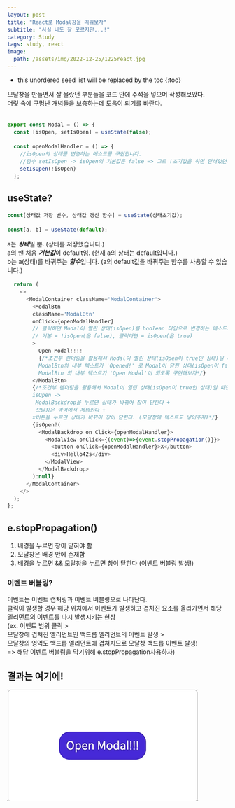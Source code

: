 ```yaml
---
layout: post
title: "React로 Modal창을 띄워보자"
subtitle: "사실 나도 잘 모르지만...!"
category: Study
tags: study, react
image:
  path: /assets/img/2022-12-25/1225react.jpg
---
```


* this unordered seed list will be replaced by the toc
{:toc}

<!--more-->

모달창을 만들면서 잘 몰랐던 부분들을 코드 안에 주석을 넣으며 작성해보았다.</br>
머릿 속에 구멍난 개념들을 보충하는데 도움이 되기를 바란다.

```JavaScript

export const Modal = () => {
  const [isOpen, setIsOpen] = useState(false);

  const openModalHandler = () => {
    //isOpen의 상태를 변경하는 메소드를 구현합니다.
    //함수 setIsOpen -> isOpen의 기본값은 false => 고로 !초기값을 하면 닫혀있던게 열리겠지!(!isOpen)
    setIsOpen(!isOpen)
  };
```

## useState?
```JavaScript
const[상태값 저장 변수, 상태값 갱신 함수] = useState(상태초기값);

const[a, b] = useState(default);
```
a는 ***상태***일 뿐. (상태를 저장했습니다.)</br>
a의 맨 처음 ***기본값***이 default임. (현재 a의 상태는 default입니다.)</br>
b는 a(상태)를 바꿔주는 ***함수***입니다. (a의 default값을 바꿔주는 함수를 사용할 수 있습니다.)




```JavaScript
  return (
    <>
      <ModalContainer className='ModalContainer'>
        <ModalBtn 
        className='ModalBtn'
        onClick={openModalHandler}
        // 클릭하면 Modal이 열린 상태(isOpen)를 boolean 타입으로 변경하는 메소드가 실행될 것이다
        // 기본 = !isOpen(은 false), 클릭하면 = isOpen(은 true)
        >
          Open Modal!!!!
          {/*조건부 렌더링을 활용해서 Modal이 열린 상태(isOpen이 true인 상태)일 때는 
          ModalBtn의 내부 텍스트가 'Opened!' 로 Modal이 닫힌 상태(isOpen이 false인 상태)일 때는 
          ModalBtn 의 내부 텍스트가 'Open Modal'이 되도록 구현해보자*/}
        </ModalBtn>
        {/*조건부 렌더링을 활용해서 Modal이 열린 상태(isOpen이 true인 상태)일 때만 모달창과 배경이 뜨게 구현해보자 
        isOpen ->
         ModalBackdrop을 누르면 상태가 바뀌어 창이 닫힌다 + 
         모달창은 영역에서 제외한다 +
        x버튼을 누르면 상태가 바뀌어 창이 닫힌다. (모달창에 텍스트도 넣어주자)*/}
        {isOpen?(
          <ModalBackdrop on Click={openModalHandler}>
            <ModalView onClick={(event)=>{event.stopPropagation()}}>
              <button onClick={openModalHandler}>X</button>
              <div>Hello42s</div>
            </ModalView>
          </ModalBackdrop>
        ):null}
      </ModalContainer>
    </>
  );
};
```

## e.stopPropagation()
1. 배경을 누르면 창이 닫혀야 함
2. 모달창은 배경 안에 존재함
3. 배경을 누르면 && 모달창을 누르면 창이 닫힌다  (이벤트 버블링 발생!)

### 이벤트 버블링?
이벤트는 이벤트 캡처링과 이벤트 버블링으로 나타난다.</br>
클릭이 발생할 경우 해당 위치에서 이벤트가 발생하고 겹처진 요소를 올라가면서 해당 엘리먼트의 이벤트를 다시 발생시키는 현상</br>
(ex. 이벤트 범위 클릭 > </br>
모달창에 겹쳐진 엘리먼트인 백드롭 엘리먼트의 이벤트 발생 > </br>
모달창의 영역도 백드롭 엘리먼트에 겹쳐지므로 모달창 백드롭 이벤트 발생!</br>
 => 해당 이벤트 버블링을 막기위해 e.stopPropagation사용하자)

## 결과는 여기에!
![result](/assets/img/2022-12-25/Dec-25-2022%2017-26-02.gif)